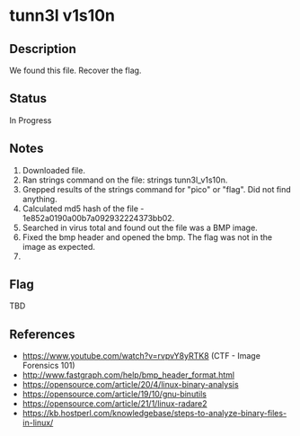 # tunn3l v1s10n

## Description

We found this file. Recover the flag.

## Status

In Progress

## Notes

1. Downloaded file.
2. Ran strings command on the file: strings tunn3l_v1s10n.
3. Grepped results of the strings command for "pico" or "flag". Did not find anything. 
4. Calculated md5 hash of the file - 1e852a0190a00b7a092932224373bb02.
5. Searched in virus total and found out the file was a BMP image.
5. Fixed the bmp header and opened the bmp. The flag was not in the image as expected.
6. 

## Flag

TBD

## References

- https://www.youtube.com/watch?v=rvpvY8yRTK8 (CTF - Image Forensics 101)
- http://www.fastgraph.com/help/bmp_header_format.html
- https://opensource.com/article/20/4/linux-binary-analysis
- https://opensource.com/article/19/10/gnu-binutils
- https://opensource.com/article/21/1/linux-radare2
- https://kb.hostperl.com/knowledgebase/steps-to-analyze-binary-files-in-linux/

